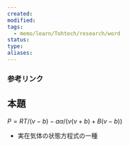```yaml
---
created: 
modified: 
tags:
  - memo/learn/Tohtech/research/word
status: 
type: 
aliases:
---
```

### 参考リンク
## 本題
 $P=RT/{(v-b)}-{a\alpha}/{(v(v+b)+B(v-b))}$
 - 実在気体の状態方程式の一種